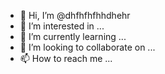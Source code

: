 - 👋 Hi, I’m @dhfhfhfhhdhehr
- 👀 I’m interested in ...
- 🌱 I’m currently learning ...
- 💞️ I’m looking to collaborate on ...
- 📫 How to reach me ...

<!---
dhfhfhfhhdhehr/dhfhfhfhhdhehr is a ✨ special ✨ repository because its `README.md` (this file) appears on your GitHub profile.
You can click the Preview link to take a look at your changes.
--->
